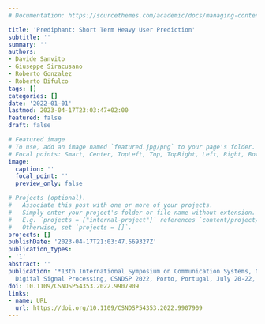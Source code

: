 ```yaml
---
# Documentation: https://sourcethemes.com/academic/docs/managing-content/

title: 'Prediphant: Short Term Heavy User Prediction'
subtitle: ''
summary: ''
authors:
- Davide Sanvito
- Giuseppe Siracusano
- Roberto Gonzalez
- Roberto Bifulco
tags: []
categories: []
date: '2022-01-01'
lastmod: 2023-04-17T23:03:47+02:00
featured: false
draft: false

# Featured image
# To use, add an image named `featured.jpg/png` to your page's folder.
# Focal points: Smart, Center, TopLeft, Top, TopRight, Left, Right, BottomLeft, Bottom, BottomRight.
image:
  caption: ''
  focal_point: ''
  preview_only: false

# Projects (optional).
#   Associate this post with one or more of your projects.
#   Simply enter your project's folder or file name without extension.
#   E.g. `projects = ["internal-project"]` references `content/project/deep-learning/index.md`.
#   Otherwise, set `projects = []`.
projects: []
publishDate: '2023-04-17T21:03:47.569327Z'
publication_types:
- '1'
abstract: ''
publication: '*13th International Symposium on Communication Systems, Networks and
  Digital Signal Processing, CSNDSP 2022, Porto, Portugal, July 20-22, 2022*'
doi: 10.1109/CSNDSP54353.2022.9907909
links:
- name: URL
  url: https://doi.org/10.1109/CSNDSP54353.2022.9907909
---
```

